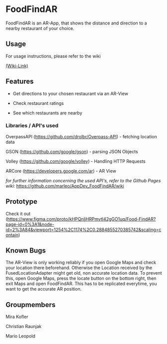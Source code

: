 # FoodFindAR

FoodFindAR is an AR-App, that shows the distance and direction to a nearby restaurant of your choice.

## Usage
For usage instructions, please refer to the wiki 

[(Wiki-Link)](https://github.com/marleo/AppDev_FoodFindAR/wiki/Usage-Instructions)

## Features

- Get directions to your chosen restaurant via an AR-View

- Check restaurant ratings

- See which restaurants are nearby

### Libraries / API's used

OverpassAPI (https://github.com/drolbr/Overpass-API) - fetching location data

GSON (https://github.com/google/gson) - parsing JSON Objects

Volley (https://github.com/google/volley) - Handling HTTP Requests

ARCore (https://developers.google.com/ar) - AR View

_for further information concerning the used API's, refer to the Github Pages wiki:_ https://github.com/marleo/AppDev_FoodFindAR/wiki

## Prototype

Check it out (https://www.figma.com/proto/kHPQnljHRPmvtl42gGO1uq/Food-FindAR?page-id=0%3A1&node-id=2%3A84&viewport=1254%2C1174%2C0.2884855270385742&scaling=contain)

## Known Bugs

The AR-View is only working reliably if you open Google Maps and check your location there beforehand. Otherwise the Location received by the FusedLocationAdapter might get old, non accurate location data. To prevent this, open Google Maps, press the locate button on the bottom right, then exit Maps and open FoodFindAR. This has to be replicated everytime, you want to get the accurate AR position.

## Groupmembers

Mira Kofler

Christian Raunjak

Mario Leopold
